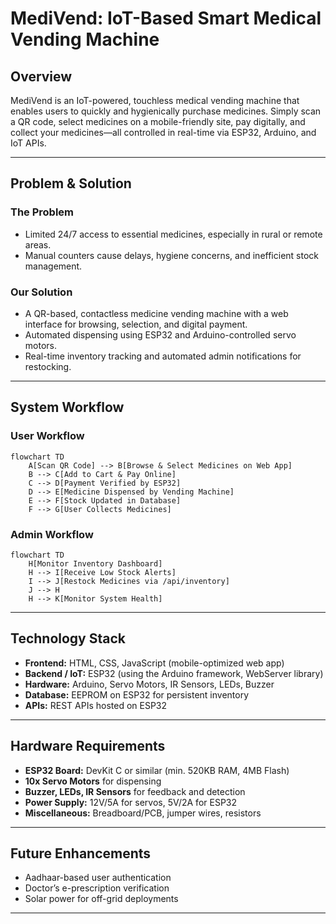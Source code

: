 

# MediVend: IoT-Based Smart Medical Vending Machine

## Overview

MediVend is an IoT-powered, touchless medical vending machine that enables users to quickly and hygienically purchase medicines. Simply scan a QR code, select medicines on a mobile-friendly site, pay digitally, and collect your medicines—all controlled in real-time via ESP32, Arduino, and IoT APIs.

---

## Problem & Solution

### The Problem
- Limited 24/7 access to essential medicines, especially in rural or remote areas.
- Manual counters cause delays, hygiene concerns, and inefficient stock management.

### Our Solution
- A QR-based, contactless medicine vending machine with a web interface for browsing, selection, and digital payment.
- Automated dispensing using ESP32 and Arduino-controlled servo motors.
- Real-time inventory tracking and automated admin notifications for restocking.

---

## System Workflow

### User Workflow

```mermaid
flowchart TD
    A[Scan QR Code] --> B[Browse & Select Medicines on Web App]
    B --> C[Add to Cart & Pay Online]
    C --> D[Payment Verified by ESP32]
    D --> E[Medicine Dispensed by Vending Machine]
    E --> F[Stock Updated in Database]
    F --> G[User Collects Medicines]
```

### Admin Workflow

```mermaid
flowchart TD
    H[Monitor Inventory Dashboard]
    H --> I[Receive Low Stock Alerts]
    I --> J[Restock Medicines via /api/inventory]
    J --> H
    H --> K[Monitor System Health]
```

---

## Technology Stack

- **Frontend:** HTML, CSS, JavaScript (mobile-optimized web app)
- **Backend / IoT:** ESP32 (using the Arduino framework, WebServer library)
- **Hardware:** Arduino, Servo Motors, IR Sensors, LEDs, Buzzer
- **Database:** EEPROM on ESP32 for persistent inventory
- **APIs:** REST APIs hosted on ESP32

---

## Hardware Requirements

- **ESP32 Board:** DevKit C or similar (min. 520KB RAM, 4MB Flash)
- **10x Servo Motors** for dispensing
- **Buzzer, LEDs, IR Sensors** for feedback and detection
- **Power Supply:** 12V/5A for servos, 5V/2A for ESP32
- **Miscellaneous:** Breadboard/PCB, jumper wires, resistors

---

## Future Enhancements

- Aadhaar-based user authentication
- Doctor’s e-prescription verification
- Solar power for off-grid deployments

---

